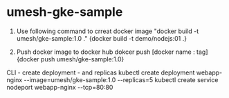 # umesh-gke-sample


1. Use following command to crreat docker image "docker build -t umesh/gke-sample:1.0 ."  {docker build -t demo/nodejs:01 .}

2. Push docker image to docker hub dokcer push [docker name : tag] {docker push umesh/gke-sample:1.0}

CLI - 
create deployment - and replicas
kubectl create deployment webapp-nginx --image=umesh/gke-sample:1.0 --replicas=5
kubectl create service nodeport webapp-nginx --tcp=80:80